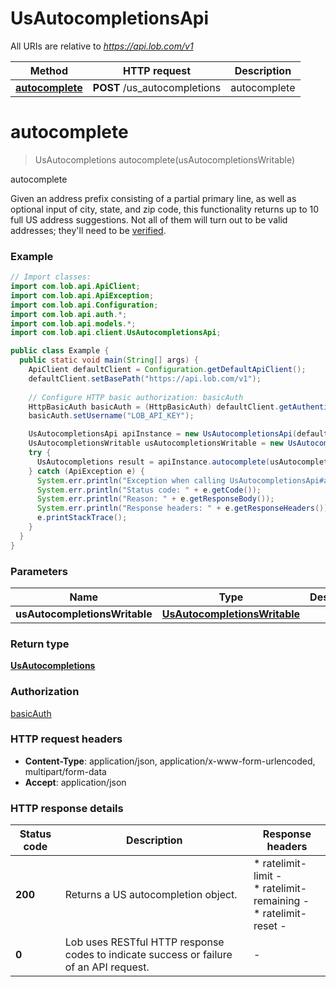 # UsAutocompletionsApi

All URIs are relative to *https://api.lob.com/v1*

Method | HTTP request | Description
------------- | ------------- | -------------
[**autocomplete**](UsAutocompletionsApi.md#autocomplete) | **POST** /us_autocompletions | autocomplete


<a name="autocomplete"></a>
# **autocomplete**
> UsAutocompletions autocomplete(usAutocompletionsWritable)

autocomplete

Given an address prefix consisting of a partial primary line, as well as optional input of city, state, and zip code, this functionality returns up to 10 full US address suggestions. Not all of them will turn out to be valid addresses; they&#39;ll need to be [verified](#operation/verification_us).

### Example
```java
// Import classes:
import com.lob.api.ApiClient;
import com.lob.api.ApiException;
import com.lob.api.Configuration;
import com.lob.api.auth.*;
import com.lob.api.models.*;
import com.lob.api.client.UsAutocompletionsApi;

public class Example {
  public static void main(String[] args) {
    ApiClient defaultClient = Configuration.getDefaultApiClient();
    defaultClient.setBasePath("https://api.lob.com/v1");
    
    // Configure HTTP basic authorization: basicAuth
    HttpBasicAuth basicAuth = (HttpBasicAuth) defaultClient.getAuthentication("basicAuth");
    basicAuth.setUsername("LOB_API_KEY");

    UsAutocompletionsApi apiInstance = new UsAutocompletionsApi(defaultClient);
    UsAutocompletionsWritable usAutocompletionsWritable = new UsAutocompletionsWritable(); // UsAutocompletionsWritable | 
    try {
      UsAutocompletions result = apiInstance.autocomplete(usAutocompletionsWritable);
    } catch (ApiException e) {
      System.err.println("Exception when calling UsAutocompletionsApi#autocomplete");
      System.err.println("Status code: " + e.getCode());
      System.err.println("Reason: " + e.getResponseBody());
      System.err.println("Response headers: " + e.getResponseHeaders());
      e.printStackTrace();
    }
  }
}
```

### Parameters

Name | Type | Description  | Notes
------------- | ------------- | ------------- | -------------
 **usAutocompletionsWritable** | [**UsAutocompletionsWritable**](UsAutocompletionsWritable.md)|  |

### Return type

[**UsAutocompletions**](UsAutocompletions.md)

### Authorization

[basicAuth](../README.md#basicAuth)

### HTTP request headers

 - **Content-Type**: application/json, application/x-www-form-urlencoded, multipart/form-data
 - **Accept**: application/json

### HTTP response details
| Status code | Description | Response headers |
|-------------|-------------|------------------|
**200** | Returns a US autocompletion object. |  * ratelimit-limit -  <br>  * ratelimit-remaining -  <br>  * ratelimit-reset -  <br>  |
**0** | Lob uses RESTful HTTP response codes to indicate success or failure of an API request. |  -  |

